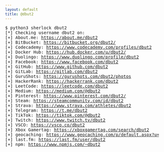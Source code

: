 ```yaml
---
layout: default
title: @dbut2
---
```


<pre>
$ python3 sherlock dbut2
[*] Checking username dbut2 on:
[+] About.me: <a href="https://about.me/dbut2" target="_blank">https://about.me/dbut2</a>
[+] BitBucket: <a href="https://bitbucket.org/dbut2/" target="_blank">https://bitbucket.org/dbut2/</a>
[+] Codecademy: <a href="https://www.codecademy.com/profiles/dbut2" target="_blank">https://www.codecademy.com/profiles/dbut2</a>
[+] Docker Hub: <a href="https://hub.docker.com/u/dbut2/" target="_blank">https://hub.docker.com/u/dbut2/</a>
[+] Duolingo: <a href="https://www.duolingo.com/profile/dbut2" target="_blank">https://www.duolingo.com/profile/dbut2</a>
[+] Facebook: <a href="https://www.facebook.com/dbut2" target="_blank">https://www.facebook.com/dbut2</a>
[+] GitHub: <a href="https://www.github.com/dbut2" target="_blank">https://www.github.com/dbut2</a>
[+] GitLab: <a href="https://gitlab.com/dbut2" target="_blank">https://gitlab.com/dbut2</a>
[+] GuruShots: <a href="https://gurushots.com/dbut2/photos" target="_blank">https://gurushots.com/dbut2/photos</a>
[+] HackerRank: <a href="https://hackerrank.com/dbut2" target="_blank">https://hackerrank.com/dbut2</a>
[+] LeetCode: <a href="https://leetcode.com/dbut2" target="_blank">https://leetcode.com/dbut2</a>
[+] Medium: <a href="https://medium.com/@dbut2" target="_blank">https://medium.com/@dbut2</a>
[+] Pinterest: <a href="https://www.pinterest.com/dbut2/" target="_blank">https://www.pinterest.com/dbut2/</a>
[+] Steam: <a href="https://steamcommunity.com/id/dbut2" target="_blank">https://steamcommunity.com/id/dbut2</a>
[+] Strava: <a href="https://www.strava.com/athletes/dbut2" target="_blank">https://www.strava.com/athletes/dbut2</a>
[+] Telegram: <a href="https://t.me/dbut2" target="_blank">https://t.me/dbut2</a>
[+] TikTok: <a href="https://tiktok.com/@dbut2" target="_blank">https://tiktok.com/@dbut2</a>
[+] Twitch: <a href="https://www.twitch.tv/dbut2" target="_blank">https://www.twitch.tv/dbut2</a>
[+] VSCO: <a href="https://vsco.co/dbut2" target="_blank">https://vsco.co/dbut2</a>
[+] Xbox Gamertag: <a href="https://xboxgamertag.com/search/dbut2" target="_blank">https://xboxgamertag.com/search/dbut2</a>
[+] geocaching: <a href="https://www.geocaching.com/p/default.aspx?u=dbut2" target="_blank">https://www.geocaching.com/p/default.aspx?u=dbut2</a>
[+] last.fm: <a href="https://last.fm/user/dbut2" target="_blank">https://last.fm/user/dbut2</a>
[+] npm: <a href="https://www.npmjs.com/~dbut2" target="_blank">https://www.npmjs.com/~dbut2</a>
</pre>
